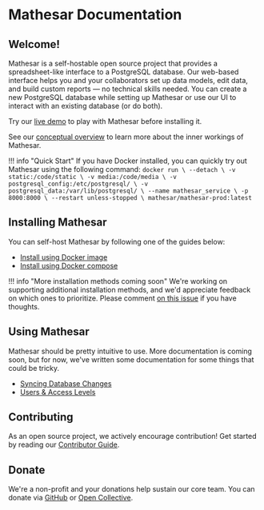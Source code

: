 # Mathesar Documentation

## Welcome!

Mathesar is a self-hostable open source project that provides a spreadsheet-like interface to a PostgreSQL database. Our web-based interface helps you and your collaborators set up data models, edit data, and build custom reports &mdash; no technical skills needed. You can create a new PostgreSQL database while setting up Mathesar or use our UI to interact with an existing database (or do both).

Try our [live demo](https://demo.mathesar.org/) to play with Mathesar before installing it.

See our [conceptual overview](./concepts.md) to learn more about the inner workings of Mathesar.

!!! info "Quick Start"
    If you have Docker installed, you can quickly try out Mathesar using the following command:
    ```
    docker run \
        --detach \
        -v static:/code/static \
        -v media:/code/media \
        -v postgresql_config:/etc/postgresql/ \
        -v postgresql_data:/var/lib/postgresql/ \
        --name mathesar_service \
        -p 8000:8000 \
        --restart unless-stopped \
        mathesar/mathesar-prod:latest
    ```

## Installing Mathesar

You can self-host Mathesar by following one of the guides below:

- [Install using Docker image](installation/docker/index.md)
- [Install using Docker compose](installation/docker-compose/index.md)

!!! info "More installation methods coming soon"
    We're working on supporting additional installation methods, and we'd appreciate feedback on which ones to prioritize. Please comment [on this issue](https://github.com/centerofci/mathesar/issues/2509) if you have thoughts.

## Using Mathesar

Mathesar should be pretty intuitive to use. More documentation is coming soon, but for now, we've written some documentation for some things that could be tricky.

- [Syncing Database Changes](./user-guide/syncing-db.md)
- [Users & Access Levels](./user-guide/users.md)

## Contributing

As an open source project, we actively encourage contribution! Get started by reading our [Contributor Guide](https://github.com/centerofci/mathesar/blob/develop/CONTRIBUTING.md).

## Donate

We're a non-profit and your donations help sustain our core team. You can donate via [GitHub](https://github.com/sponsors/centerofci) or [Open Collective](https://opencollective.com/mathesar).
